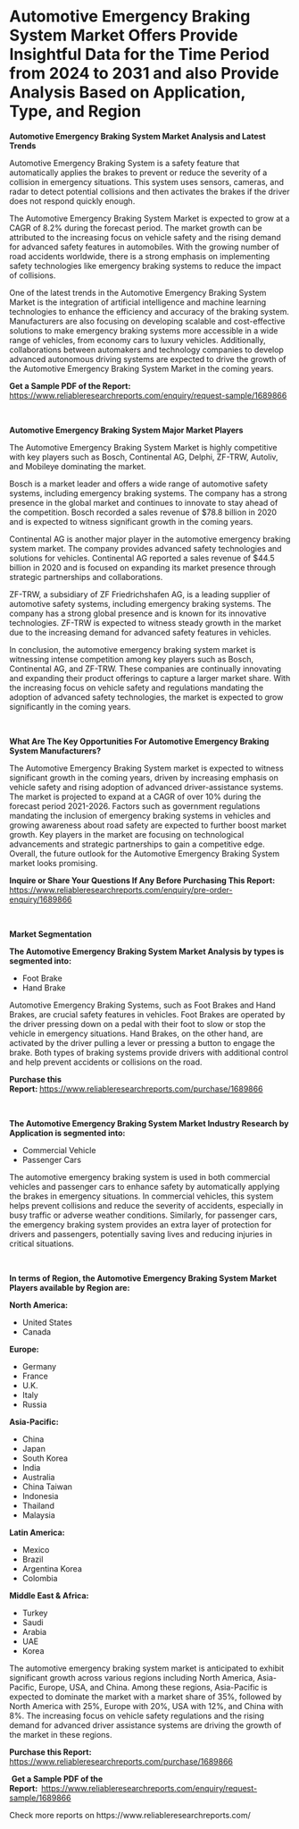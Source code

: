 <p><h1>Automotive Emergency Braking System Market Offers Provide Insightful Data for the Time Period from 2024 to 2031 and also Provide Analysis Based on Application, Type, and Region</h1></p><p><strong>Automotive Emergency Braking System Market Analysis and Latest Trends</strong></p>
<p><p>Automotive Emergency Braking System is a safety feature that automatically applies the brakes to prevent or reduce the severity of a collision in emergency situations. This system uses sensors, cameras, and radar to detect potential collisions and then activates the brakes if the driver does not respond quickly enough.</p><p>The Automotive Emergency Braking System Market is expected to grow at a CAGR of 8.2% during the forecast period. The market growth can be attributed to the increasing focus on vehicle safety and the rising demand for advanced safety features in automobiles. With the growing number of road accidents worldwide, there is a strong emphasis on implementing safety technologies like emergency braking systems to reduce the impact of collisions.</p><p>One of the latest trends in the Automotive Emergency Braking System Market is the integration of artificial intelligence and machine learning technologies to enhance the efficiency and accuracy of the braking system. Manufacturers are also focusing on developing scalable and cost-effective solutions to make emergency braking systems more accessible in a wide range of vehicles, from economy cars to luxury vehicles. Additionally, collaborations between automakers and technology companies to develop advanced autonomous driving systems are expected to drive the growth of the Automotive Emergency Braking System Market in the coming years.</p></p>
<p><strong>Get a Sample PDF of the Report:&nbsp;</strong> <a href="https://www.reliableresearchreports.com/enquiry/request-sample/1689866">https://www.reliableresearchreports.com/enquiry/request-sample/1689866</a></p>
<p>&nbsp;</p>
<p><strong>Automotive Emergency Braking System Major Market Players</strong></p>
<p><p>The Automotive Emergency Braking System Market is highly competitive with key players such as Bosch, Continental AG, Delphi, ZF-TRW, Autoliv, and Mobileye dominating the market. </p><p>Bosch is a market leader and offers a wide range of automotive safety systems, including emergency braking systems. The company has a strong presence in the global market and continues to innovate to stay ahead of the competition. Bosch recorded a sales revenue of $78.8 billion in 2020 and is expected to witness significant growth in the coming years.</p><p>Continental AG is another major player in the automotive emergency braking system market. The company provides advanced safety technologies and solutions for vehicles. Continental AG reported a sales revenue of $44.5 billion in 2020 and is focused on expanding its market presence through strategic partnerships and collaborations.</p><p>ZF-TRW, a subsidiary of ZF Friedrichshafen AG, is a leading supplier of automotive safety systems, including emergency braking systems. The company has a strong global presence and is known for its innovative technologies. ZF-TRW is expected to witness steady growth in the market due to the increasing demand for advanced safety features in vehicles.</p><p>In conclusion, the automotive emergency braking system market is witnessing intense competition among key players such as Bosch, Continental AG, and ZF-TRW. These companies are continually innovating and expanding their product offerings to capture a larger market share. With the increasing focus on vehicle safety and regulations mandating the adoption of advanced safety technologies, the market is expected to grow significantly in the coming years.</p></p>
<p>&nbsp;</p>
<p><strong>What Are The Key Opportunities For Automotive Emergency Braking System Manufacturers?</strong></p>
<p><p>The Automotive Emergency Braking System market is expected to witness significant growth in the coming years, driven by increasing emphasis on vehicle safety and rising adoption of advanced driver-assistance systems. The market is projected to expand at a CAGR of over 10% during the forecast period 2021-2026. Factors such as government regulations mandating the inclusion of emergency braking systems in vehicles and growing awareness about road safety are expected to further boost market growth. Key players in the market are focusing on technological advancements and strategic partnerships to gain a competitive edge. Overall, the future outlook for the Automotive Emergency Braking System market looks promising.</p></p>
<p><strong>Inquire or Share Your Questions If Any Before Purchasing This Report:</strong> <a href="https://www.reliableresearchreports.com/enquiry/pre-order-enquiry/1689866">https://www.reliableresearchreports.com/enquiry/pre-order-enquiry/1689866</a></p>
<p>&nbsp;</p>
<p><strong>Market Segmentation</strong></p>
<p><strong>The Automotive Emergency Braking System Market Analysis by types is segmented into:</strong></p>
<p><ul><li>Foot Brake</li><li>Hand Brake</li></ul></p>
<p><p>Automotive Emergency Braking Systems, such as Foot Brakes and Hand Brakes, are crucial safety features in vehicles. Foot Brakes are operated by the driver pressing down on a pedal with their foot to slow or stop the vehicle in emergency situations. Hand Brakes, on the other hand, are activated by the driver pulling a lever or pressing a button to engage the brake. Both types of braking systems provide drivers with additional control and help prevent accidents or collisions on the road.</p></p>
<p><strong>Purchase this Report:&nbsp;</strong><a href="https://www.reliableresearchreports.com/purchase/1689866">https://www.reliableresearchreports.com/purchase/1689866</a></p>
<p>&nbsp;</p>
<p><strong>The Automotive Emergency Braking System Market Industry Research by Application is segmented into:</strong></p>
<p><ul><li>Commercial Vehicle</li><li>Passenger Cars</li></ul></p>
<p><p>The automotive emergency braking system is used in both commercial vehicles and passenger cars to enhance safety by automatically applying the brakes in emergency situations. In commercial vehicles, this system helps prevent collisions and reduce the severity of accidents, especially in busy traffic or adverse weather conditions. Similarly, for passenger cars, the emergency braking system provides an extra layer of protection for drivers and passengers, potentially saving lives and reducing injuries in critical situations.</p></p>
<p>&nbsp;</p>
<p><strong>In terms of Region, the Automotive Emergency Braking System Market Players available by Region are:</strong></p>
<p>
    <p> <strong> North America: </strong>
        <ul>
            <li>United States</li>
            <li>Canada</li>
        </ul>
        </p> 
    <p> <strong> Europe: </strong>
        <ul>
            <li>Germany</li>
            <li>France</li>
            <li>U.K.</li>
            <li>Italy</li>
            <li>Russia</li>
        </ul>
        </p> 
    <p> <strong> Asia-Pacific: </strong>
        <ul>
            <li>China</li>
            <li>Japan</li>
            <li>South Korea</li>
            <li>India</li>
            <li>Australia</li>
            <li>China Taiwan</li>
            <li>Indonesia</li>
            <li>Thailand</li>
            <li>Malaysia</li>
        </ul>
        </p> 
    <p> <strong> Latin America: </strong>
        <ul>
            <li>Mexico</li>
            <li>Brazil</li>
            <li>Argentina Korea</li>
            <li>Colombia</li>
        </ul>
        </p> 
    <p> <strong> Middle East & Africa: </strong>
        <ul>
            <li>Turkey</li>
            <li>Saudi</li>
            <li>Arabia</li>
            <li>UAE</li>
            <li>Korea</li>
        </ul>
    </p>
    </p>
<p><p>The automotive emergency braking system market is anticipated to exhibit significant growth across various regions including North America, Asia-Pacific, Europe, USA, and China. Among these regions, Asia-Pacific is expected to dominate the market with a market share of 35%, followed by North America with 25%, Europe with 20%, USA with 12%, and China with 8%. The increasing focus on vehicle safety regulations and the rising demand for advanced driver assistance systems are driving the growth of the market in these regions.</p></p>
<p><strong>Purchase this Report: </strong><a href="https://www.reliableresearchreports.com/purchase/1689866">https://www.reliableresearchreports.com/purchase/1689866</a></p>
<p>&nbsp;<strong>Get a Sample PDF of the Report:&nbsp;&nbsp;</strong><a href="https://www.reliableresearchreports.com/enquiry/request-sample/1689866">https://www.reliableresearchreports.com/enquiry/request-sample/1689866</a></p>
<p><strong></strong></p>
<p>Check more reports on https://www.reliableresearchreports.com/</p>